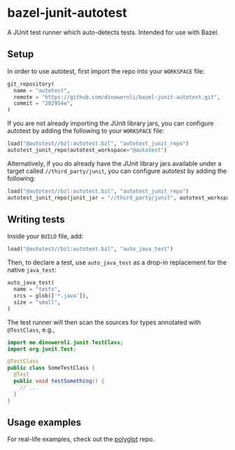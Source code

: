 # bazel-junit-autotest

A JUnit test runner which auto-detects tests. Intended for use with Bazel.

## Setup

In order to use autotest, first import the repo into your `WORKSPACE` file:

```python
git_repository(
  name = "autotest",
  remote = "https://github.com/dinowernli/bazel-junit-autotest.git",
  commit = "202954e",
)
```

If you are not already importing the JUnit library jars, you can configure autotest by adding the following to your `WORKSPACE` file:

```python
load("@autotest//bzl:autotest.bzl", "autotest_junit_repo")
autotest_junit_repo(autotest_workspace="@autotest")
```
Alternatively, if you do already have the JUnit library jars available under a target called `//third_party/junit`, you can configure autotest by adding the following:

```python
load("@autotest//bzl:autotest.bzl", "autotest_junit_repo")
autotest_junit_repo(junit_jar = "//third_party/junit", autotest_workspace="@autotest")
```

## Writing tests

Inside your `BUILD` file, add:

```python
load("@autotest//bzl:autotest.bzl", "auto_java_test")
```

Then, to declare a test, use `auto_java_test` as a drop-in replacement for the native `java_test`:

```python
auto_java_test(
  name = "tests",
  srcs = glob(['*.java']),
  size = "small",
)
```

The test runner will then scan the sources for types annotated with `@TestClass`, e.g.,

```java
import me.dinowernli.junit.TestClass;
import org.junit.Test;

@TestClass
public class SomeTestClass {
  @Test
  public void testSomething() {
    // ...
  }
}
```

## Usage examples

For real-life examples, check out the [polyglot](https://github.com/grpc-ecosystem/polyglot/blob/master/src/test/java/me/dinowernli/grpc/polyglot/grpc/CompositeStreamObserverTest.java#L18) repo.
